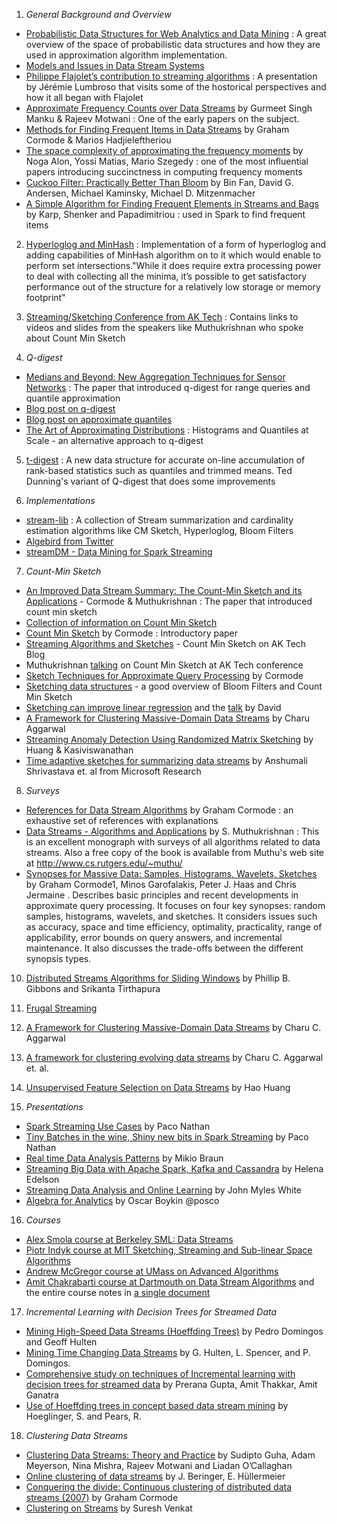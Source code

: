 1. *General Background and Overview*
  * [Probabilistic Data Structures for Web Analytics and Data Mining](http://highlyscalable.wordpress.com/2012/05/01/probabilistic-structures-web-analytics-data-mining/) : A great overview of the space of probabilistic data structures and how they are used in approximation algorithm implementation.
  * [Models and Issues in Data Stream Systems](http://citeseerx.ist.psu.edu/viewdoc/summary?doi=10.1.1.106.9846)
  * [Philippe Flajolet’s contribution to streaming algorithms](https://speakerdeck.com/timonk/philippe-flajolets-contribution-to-streaming-algorithms) : A presentation by Jérémie Lumbroso that visits some of the hostorical perspectives and how it all began with Flajolet
  * [Approximate Frequency Counts over Data Streams](http://www.vldb.org/conf/2002/S10P03.pdf) by Gurmeet Singh Manku & Rajeev Motwani : One of the early papers on the subject.
  * [Methods for Finding Frequent Items in Data Streams](http://citeseerx.ist.psu.edu/viewdoc/download?doi=10.1.1.187.9800&rep=rep1&type=pdf) by Graham Cormode & Marios Hadjieleftheriou 
  * [The space complexity of approximating the frequency moments](http://www.tau.ac.il/~nogaa/PDFS/amsz4.pdf) by Noga Alon, Yossi Matias, Mario Szegedy : one of the most influential papers introducing succinctness in computing frequency moments  
  * [Cuckoo Filter: Practically Better Than Bloom](http://www.pdl.cmu.edu/PDL-FTP/FS/cuckoo-conext2014.pdf) by Bin Fan, David G. Andersen, Michael Kaminsky, Michael D. Mitzenmacher
  * [A Simple Algorithm for Finding Frequent Elements in Streams and Bags](http://www.cs.umd.edu/~samir/498/karp.pdf) by Karp, Shenker and Papadimitriou : used in Spark to find frequent items

2. [Hyperloglog and MinHash](http://tech.adroll.com/blog/data/2013/07/10/hll-minhash.html) : Implementation of a form of hyperloglog and adding capabilities of MinHash algorithm on to it which would enable to perform set intersections."While it does require extra processing power to deal with collecting all the minima, it’s possible to get satisfactory performance out of the structure for a relatively low storage or memory footprint" 

3. [Streaming/Sketching Conference from AK Tech](http://blog.aggregateknowledge.com/2013/05/23/foundation-capital-and-aggregate-knowledge-sponsor-streamingsketching-conference/) : Contains links to videos and slides from the speakers like Muthukrishnan who spoke about Count Min Sketch 

4. *Q-digest*
  * [Medians and Beyond: New Aggregation Techniques for Sensor Networks](http://www.cs.virginia.edu/~son/cs851/papers/ucsb.sensys04.pdf) : The paper that introduced q-digest for range queries and quantile approximation 
  * [Blog post on q-digest](http://papercruncher.com/2011/07/31/q-digest/)
  * [Blog post on approximate quantiles](http://www.prelert.com/blog/q-digest-an-algorithm-for-computing-approximate-quantiles-on-a-collection-of-integers/)
  * [The Art of Approximating Distributions](http://metamarkets.com/2013/histograms/#) : Histograms and Quantiles at Scale - an alternative approach to q-digest 
  
5. [t-digest](https://github.com/tdunning/t-digest) : A new data structure for accurate on-line accumulation of rank-based statistics such as quantiles and trimmed means. Ted Dunning's variant of Q-digest that does some improvements 

6. *Implementations*
  * [stream-lib](https://github.com/addthis/stream-lib) : A collection of Stream summarization and cardinality estimation algorithms like CM Sketch, Hyperloglog, Bloom Filters 
  * [Algebird from Twitter](https://github.com/twitter/algebird)
  * [streamDM - Data Mining for Spark Streaming](http://huawei-noah.github.io/streamDM/)

7. *Count-Min Sketch*
  * [An Improved Data Stream Summary: The Count-Min Sketch and its Applications](http://dimacs.rutgers.edu/~graham/pubs/papers/cm-full.pdf) - Cormode & Muthukrishnan : The paper that introduced count min sketch 
  * [Collection of information on Count Min Sketch](https://sites.google.com/site/countminsketch/)
  * [Count Min Sketch](http://dimacs.rutgers.edu/~graham/pubs/papers/cmencyc.pdf) by Cormode : Introductory paper 
  * [Streaming Algorithms and Sketches](http://blog.aggregateknowledge.com/2011/09/13/streaming-algorithms-and-sketches/) - Count Min Sketch on AK Tech Blog 
  * Muthukrishnan [talking](http://www.youtube.com/watch?v=OOZC4KCErN0) on Count Min Sketch at AK Tech conference 
  * [Sketch Techniques for Approximate Query Processing](http://people.cs.umass.edu/~mcgregor/711S12/sketches1.pdf) by Cormode 
  * [Sketching data structures](http://lkozma.net/blog/sketching-data-structures/) - a good overview of Bloom Filters and Count Min Sketch
  * [Sketching can improve linear regression](https://speakerdeck.com/timonk/sketching-as-a-tool-for-numerical-linear-algebra) and the [talk](http://www.youtube.com/watch?v=-7S9jNeY_R0) by David
  * [A Framework for Clustering Massive-Domain Data Streams](http://charuaggarwal.net/cskrevise.pdf) by Charu Aggarwal
  * [Streaming Anomaly Detection Using Randomized Matrix Sketching](http://www.cse.psu.edu/~kasivisw/randsketch.pdf) by Huang & Kasiviswanathan
  * [Time adaptive sketches for summarizing data streams](http://research.microsoft.com/en-us/um/people/mbilenko/papers/16-ada-sketches.pdf) by Anshumali Shrivastava et. al from Microsoft Research
  
8. *Surveys*
  * [References for Data Stream Algorithms](http://dimacs.rutgers.edu/~graham/pubs/papers/bristol.pdf) by Graham Cormode : an exhaustive set of references with explanations 
  * [Data Streams - Algorithms and Applications](http://www.amazon.com/Data-Streams-Applications-Foundations-Theoretical/dp/193301914X) by S. Muthukrishnan  :  This is an excellent monograph with surveys of all algorithms related to data streams. Also a free copy of the book is available from Muthu's web site at http://www.cs.rutgers.edu/~muthu/
  * [Synopses for Massive Data: Samples, Histograms, Wavelets, Sketches](http://www.nowpublishers.com/articles/foundations-and-trends-in-databases/DBS-004) by Graham Cormode1, Minos Garofalakis, Peter J. Haas and Chris Jermaine . Describes basic principles and recent developments in approximate query processing. It focuses on four key synopses: random samples, histograms, wavelets, and sketches. It considers issues such as accuracy, space and time efficiency, optimality, practicality, range of applicability, error bounds on query answers, and incremental maintenance. It also discusses the trade-offs between the different synopsis types.

10. [Distributed Streams Algorithms for Sliding Windows](http://home.engineering.iastate.edu/~snt/pubs/tocs04.pdf) by Phillip B. Gibbons and Srikanta Tirthapura 

11. [Frugal Streaming](http://blog.aggregateknowledge.com/2013/09/16/sketch-of-the-day-frugal-streaming/)

12. [A Framework for Clustering Massive-Domain Data Streams](http://charuaggarwal.net/cskrevise.pdf) by Charu C. Aggarwal

13. [A framework for clustering evolving data streams](http://dl.acm.org/citation.cfm?id=1315460) by Charu C. Aggarwal et. al.
 
14. [Unsupervised Feature Selection on Data Streams](https://www0.bnl.gov/isd/documents/89130.pdf) by Hao Huang

15. *Presentations*
  * [Spark Streaming Use Cases](http://www.slideshare.net/pacoid/spark-streaming-case-studies) by Paco Nathan 
  * [Tiny Batches in the wine, Shiny new bits in Spark Streaming](http://www.slideshare.net/pacoid/tiny-batches-in-the-wine-shiny-new-bits-in-spark-streaming) by Paco Nathan
  * [Real time Data Analysis Patterns](http://de.slideshare.net/mikiobraun/realtime-data-analysis-patterns) by Mikio Braun
  * [Streaming Big Data with Apache Spark, Kafka and Cassandra](http://www.slideshare.net/helenaedelson/streaming-big-data-with-apache-spark-apache-kafka-and-apache-cassandra-delivering-meaning-in-nearreal-time-at-high-velocity-at-massive-scale) by Helena Edelson
  * [Streaming Data Analysis and Online Learning](https://www.hakkalabs.co/articles/streaming-data-analysis-and-online-learning/) by John Myles White
  * [Algebra for Analytics](https://speakerdeck.com/johnynek/algebra-for-analytics) by Oscar Boykin @posco

16. *Courses*
  * [Alex Smola course at Berkeley SML: Data Streams](http://alex.smola.org/teaching/berkeley2012/streams.html)
  * [Piotr Indyk course at MIT Sketching, Streaming and Sub-linear Space Algorithms](http://stellar.mit.edu/S/course/6/fa07/6.895/)
  * [Andrew McGregor course at UMass on Advanced Algorithms](http://people.cs.umass.edu/~mcgregor/courses/CS711S12/index.html)
  * [Amit Chakrabarti course at Dartmouth on Data Stream Algorithms](http://www.cs.dartmouth.edu/~ac/Teach/CS49-Fall11/) and the entire course notes in [a single document](http://www.cs.dartmouth.edu/~ac/Teach/CS49-Fall11/Notes/lecnotes.pdf)

17. *Incremental Learning with Decision Trees for Streamed Data*
  * [Mining High-Speed Data Streams (Hoeffding Trees)](http://homes.cs.washington.edu/~pedrod/papers/kdd00.pdf) by Pedro Domingos and Geoff Hulten
  * [Mining Time Changing Data Streams](http://homes.cs.washington.edu/~pedrod/papers/kdd01b.pdf) by G. Hulten, L. Spencer, and P. Domingos.
  * [Comprehensive study on techniques of Incremental learning with decision trees for streamed data](http://www.ijeat.org/attachments/File/V1Issue3/C0201021312.pdf) by Prerana Gupta, Amit Thakkar, Amit Ganatra
  * [Use of Hoeffding trees in concept based data stream mining](http://ieeexplore.ieee.org/xpl/articleDetails.jsp?arnumber=4544780) by Hoeglinger, S. and Pears, R.
  
18. *Clustering Data Streams*
  * [Clustering Data Streams: Theory and Practice](http://infolab.stanford.edu/~loc/tkdepaper.pdf) by Sudipto Guha, Adam Meyerson, Nina Mishra, Rajeev Motwani and Liadan O’Callaghan 
  * [Online clustering of data streams](http://citeseerx.ist.psu.edu/viewdoc/summary?doi=10.1.1.83.728) by J. Beringer, E. Hüllermeier
  * [Conquering the divide: Continuous clustering of distributed data streams (2007)](http://citeseerx.ist.psu.edu/viewdoc/summary?doi=10.1.1.131.5316) by Graham Cormode
  * [Clustering on Streams](http://www.cs.utah.edu/~suresh/papers/enc-db/entry.pdf) by Suresh Venkat
 
